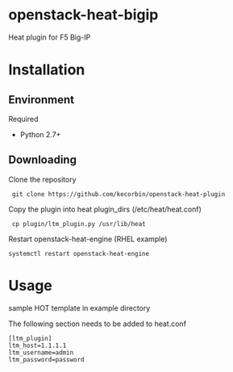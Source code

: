 openstack-heat-bigip
====================

Heat plugin for F5 Big-IP 

# Installation


## Environment

Required

* Python 2.7+


## Downloading

Clone the repository

     git clone https://github.com/kecorbin/openstack-heat-plugin

Copy the plugin into heat plugin_dirs (/etc/heat/heat.conf)
    
     cp plugin/ltm_plugin.py /usr/lib/heat

Restart openstack-heat-engine (RHEL example)

    systemctl restart openstack-heat-engine
    


# Usage

sample HOT template in example directory


The following section needs to be added to heat.conf

    [ltm_plugin]
    ltm_host=1.1.1.1
    ltm_username=admin
    ltm_password=password

